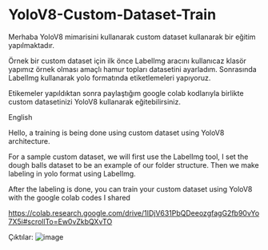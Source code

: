 # YoloV8-Custom-Dataset-Train

Merhaba YoloV8 mimarisini kullanarak custom dataset kullanarak bir eğitim yapılmaktadır.

Örnek bir custom dataset için ilk önce LabelImg  aracını kullanıcaz   klasör yapımız örnek olması amaçlı hamur topları datasetini ayarladım. Sonrasında LabelImg kullanarak yolo formatında etiketlemeleri yapıyoruz.

Etikemeler yapıldıktan sonra paylaştığım google colab kodlarıyla birlikte custom datasetinizi YoloV8 kullanarak eğitebilirsiniz.


English 

Hello, a training is being done using custom dataset using YoloV8 architecture.

For a sample custom dataset, we will first use the LabelImg tool, I set the dough balls dataset to be an example of our folder structure. Then we make labeling in yolo format using LabelImg.

After the labeling is done, you can train your custom dataset using YoloV8 with the google colab codes I shared

https://colab.research.google.com/drive/1IDjV631PbQDeeozgfagG2fb90vYo7X5i#scrollTo=Ew0vZkbQXvTO

Çıktılar:
![image](https://github.com/Harunercul/YoloV8-Custom-Dataset-Train/assets/105969081/b089ad63-1415-4c8d-b0dc-12f8d778074a)

